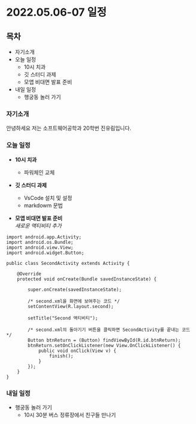 # 2022.05.06-07 일정
## 목차
* 자기소개
* 오늘 일정
    - 10시 치과
    - 깃 스터디 과제
    - 모앱 비대면 발표 준비
* 내일 일정
    - 행궁동 놀러 가기

### 자기소개
안녕하세요 저는 소프트웨어공학과 20학번 진유림입니다.

### 오늘 일정
* **10시 치과**
    - 파워체인 교체

* **깃 스터디 과제**
    - VsCode 설치 및 설정
    - markdowm 문법

* **모앱 비대면 발표 준비**<br>
*새로운 액티비티 추가*
```
import android.app.Activity;
import android.os.Bundle;
import android.view.View;
import android.widget.Button;

public class SecondActivity extends Activity {

    @Override
    protected void onCreate(Bundle savedInstanceState) {

        super.onCreate(savedInstanceState);

        /* second.xml을 화면에 보여주는 코드 */
        setContentView(R.layout.second);

        setTitle("Second 액티비티");

        /* second.xml의 돌아기기 버튼을 클릭하면 SecondActivity를 끝내는 코드 */
        Button btnReturn = (Button) findViewById(R.id.btnReturn);
        btnReturn.setOnClickListener(new View.OnClickListener() {
            public void onClick(View v) {
                finish();
            }
        });
    }
}
```

### 내일 일정
* 행궁동 놀러 가기
    - 10시 30분 버스 정류장에서 친구들 만나기